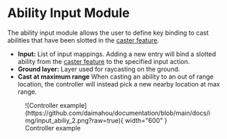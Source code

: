 # Ability Input Module

The ability input module allows the user to define key binding to cast abilities that have been slotted in the [caster feature](../features/caster/).

- **Input:** List of input mappings. Adding a new entry will bind a slotted ability from the [caster feature](../features/caster/) to the specified input action.
- **Ground layer:** Layer used for raycasting on the ground.
- **Cast at maximum range** When casting an ability to an out of range location, the controller will instead pick a new nearby location at max range.

<figure markdown>
  ![Controller example](https://github.com/daimahou/documentation/blob/main/docs/img/input_abiliy_2.png?raw=true){ width="600" }
  <figcaption>Controller example</figcaption>
</figure>

